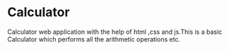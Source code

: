 # Calculator
Calculator web application with the help of html ,css and js.This is a basic Calculator which performs all the arithmetic operations etc.
